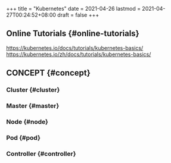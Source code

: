 +++
title = "Kubernetes"
date = 2021-04-26
lastmod = 2021-04-27T00:24:52+08:00
draft = false
+++

## Online Tutorials {#online-tutorials}

<https://kubernetes.io/docs/tutorials/kubernetes-basics/>
<https://kubernetes.io/zh/docs/tutorials/kubernetes-basics/>


## CONCEPT {#concept}


### Cluster {#cluster}


### Master {#master}


### Node {#node}


### Pod {#pod}


### Controller {#controller}
